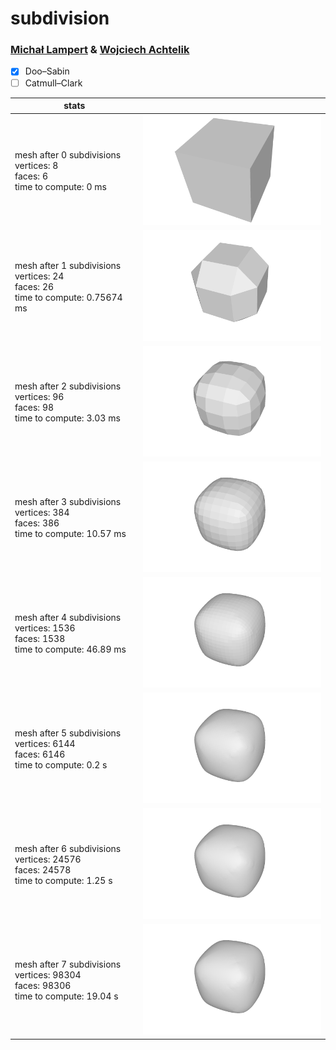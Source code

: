# subdivision

### [Michał Lampert](https://github.com/michlampert/) & [Wojciech Achtelik](https://github.com/WojtAcht/)

- [x] Doo–Sabin
- [ ] Catmull–Clark

| stats | |
| --- | --- |
| mesh after 0 subdivisions<br />vertices: 8<br />faces: 6<br />time to compute: 0 ms | <img src="photos/photo00_L00.png" alt="drawing" width="300"/> |
| mesh after 1 subdivisions<br />vertices: 24<br />faces: 26<br />time to compute: 0.75674 ms | <img src="photos/photo00_L01.png" alt="drawing" width="300"/> |
| mesh after 2 subdivisions<br />vertices: 96<br />faces: 98<br />time to compute: 3.03 ms | <img src="photos/photo00_L02.png" alt="drawing" width="300"/> |
| mesh after 3 subdivisions<br />vertices: 384<br />faces: 386<br />time to compute: 10.57 ms | <img src="photos/photo00_L03.png" alt="drawing" width="300"/> |
| mesh after 4 subdivisions<br />vertices: 1536<br />faces: 1538<br />time to compute: 46.89 ms | <img src="photos/photo00_L04.png" alt="drawing" width="300"/> |
| mesh after 5 subdivisions<br />vertices: 6144<br />faces: 6146<br />time to compute: 0.2 s | <img src="photos/photo00_L05.png" alt="drawing" width="300"/> |
| mesh after 6 subdivisions<br />vertices: 24576<br />faces: 24578<br />time to compute: 1.25 s | <img src="photos/photo00_L06.png" alt="drawing" width="300"/> |
| mesh after 7 subdivisions<br />vertices: 98304<br />faces: 98306<br />time to compute: 19.04 s | <img src="photos/photo00_L07.png" alt="drawing" width="300"/> |
